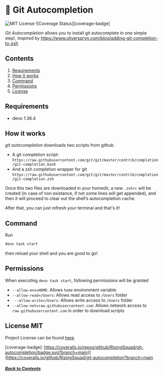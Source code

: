 # 📣 Git Autocompletion

![MIT License][license-badge] ![Coverage Status][coverage-badge]

_Git Autocompletion_ allows you to install git autocomplete in one simple step!,
inspired by https://www.oliverspryn.com/blog/adding-git-completion-to-zsh

## Contents

1. [Requirements](#requirements)
2. [How it works](#how-it-works)
3. [Command](#command)
4. [Permissions](#permissions)
5. [License](#license-mit)

## Requirements

- deno 1.36.4

## How it works

_git autocompletion_ downloads two scripts from github

- A git completion script:
  `https://raw.githubusercontent.com/git/git/master/contrib/completion/git-completion.bash`
- And a zsh completion wrapper for git
  `https://raw.githubusercontent.com/git/git/master/contrib/completion/git-completion.zsh`

Once this two files are downloaded in your homedir, a new `.zshrc` will be
created (in case of non existance, if not some lines will get appended), and
then it will proceed to clear out the shell’s autocompletion cache.

After that, you can just refresh your terminal and that's it!

## Command

Run

```bash
deno task start
```

then reload your shell and you are good to go!

## Permissions

When executing `deno task start`, following permissions will be granted

- `--allow-env=HOME`: Allows `home` environment variable
- `--allow-read=/Users`: Allows read access to `/Users` folder
- ` --allow-write=/Users`: Allows write access to `/Users` folder
- `--allow-net=raw.githubusercontent.com`: Allows network access to `raw.githubusercontent.com` in order to download scripts

## License MIT

Project License can be found [here](LICENSE.md).

[license-badge]: https://img.shields.io/badge/license-MIT-007EC7.svg

[coverage-badge]: https://coveralls.io/repos/github/RisingSquad/git-autocompletion/badge.svg?branch=main)](https://coveralls.io/github/RisingSquad/git-autocompletion?branch=main

##### [Back to Contents](#contents)
